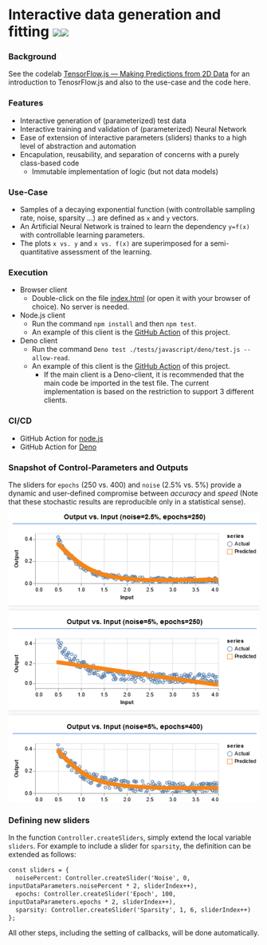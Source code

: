 # Interactive data generation and fitting [![](https://github.com/nurlicht/TensorFlow/actions/workflows/node.js.yml/badge.svg)](https://github.com/nurlicht/TensorFlow/actions)[![](https://github.com/nurlicht/TensorFlow/actions/workflows/deno.yml/badge.svg)](https://github.com/nurlicht/TensorFlow/actions)

### Background
See the codelab [TensorFlow.js — Making Predictions from 2D Data](https://codelabs.developers.google.com/codelabs/tfjs-training-regression) for an introduction to TenosrFlow.js and also to the use-case and the code here.

### Features
- Interactive generation of (parameterized) test data
- Interactive training and validation of (parameterized) Neural Network
- Ease of extension of interactive parameters (sliders) thanks to a high level of abstraction and automation
- Encapulation, reusability, and separation of concerns with a purely class-based code
    - Immutable implementation of logic (but not data models) 

### Use-Case
- Samples of a decaying exponential function (with controllable sampling rate, noise, sparsity ...) are defined as ```x``` and ```y``` vectors.
- An Artificial Neural Network is trained to learn the dependency ```y=f(x)``` with controllable learning parameters.
- The plots ```x vs. y``` and ```x vs. f(x)``` are superimposed for a semi-quantitative assessment of the learning.

### Execution
- Browser client
  - Double-click on the file [index.html](./src/html/index.html) (or open it with your browser of choice). No server is needed.
- Node.js client
  - Run the command ```npm install``` and then ```npm test```.
  - An example of this client is the [GitHub Action](./.github/workflows/node.js.yml) of this project.  
- Deno client
  - Run the command ```Deno test ./tests/javascript/deno/test.js --allow-read```.
  - An example of this client is the [GitHub Action](./.github/workflows/deno.yml) of this project.
	- If the main client is a Deno-client, it is recommended that the main code be imported in the test file. The current implementation is based on the restriction to support 3 different clients.

### CI/CD
 - GitHub Action for [node.js](./.github/workflows/node.js.yml)
 - GitHub Action for [Deno](./.github/workflows/deno.yml)

### Snapshot of Control-Parameters and Outputs
  The sliders for ```epochs``` (250 vs. 400) and ```noise``` (2.5% vs. 5%) provide a dynamic and user-defined compromise between <i>accuracy</i> and <i>speed</i> (Note that these stochastic results are reproducible only in a statistical sense).
  
  ![](./assets/Sliders.png)

### Defining new sliders
In the function ```Controller.createSliders```, simply extend the local variable ```sliders```. For example to include a slider for ```sparsity```, the definition can be extended as follows:
```
const sliders = {
  noisePercent: Controller.createSlider('Noise', 0, inputDataParameters.noisePercent * 2, sliderIndex++),
  epochs: Controller.createSlider('Epoch', 100, inputDataParameters.epochs * 2, sliderIndex++),
  sparsity: Controller.createSlider('Sparsity', 1, 6, sliderIndex++)
};
``` 
All other steps, including the setting of callbacks, will be done automatically.

